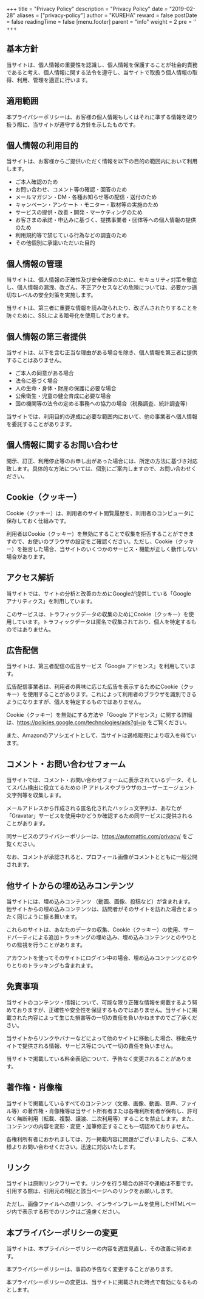 +++
title = "Privacy Policy"
description = "Privacy Policy"
date = "2019-02-28"
aliases = ["privacy-policy"]
author = "KUREHA"
reward = false
postDate = false
readingTime = false
[menu.footer]
  parent = "info"
  weight = 2
  pre = '<i class="fas fa-fw fa-info-circle me-1"></i>'
+++

## 基本方針
当サイトは、個人情報の重要性を認識し、個人情報を保護することが社会的責務であると考え、個人情報に関する法令を遵守し、当サイトで取扱う個人情報の取得、利用、管理を適正に行います。

## 適用範囲
本プライバシーポリシーは、お客様の個人情報もしくはそれに準ずる情報を取り扱う際に、当サイトが遵守する方針を示したものです。

## 個人情報の利用目的
当サイトは、お客様からご提供いただく情報を以下の目的の範囲内において利用します。

- ご本人確認のため
- お問い合わせ、コメント等の確認・回答のため
- メールマガジン・DM・各種お知らせ等の配信・送付のため
- キャンペーン・アンケート・モニター・取材等の実施のため
- サービスの提供・改善・開発・マーケティングのため
- お客さまの承諾・申込みに基づく、提携事業者・団体等への個人情報の提供のため
- 利用規約等で禁じている行為などの調査のため
- その他個別に承諾いただいた目的

## 個人情報の管理
当サイトは、個人情報の正確性及び安全確保のために、セキュリティ対策を徹底し、個人情報の漏洩、改ざん、不正アクセスなどの危険については、必要かつ適切なレベルの安全対策を実施します。

当サイトは、第三者に重要な情報を読み取られたり、改ざんされたりすることを防ぐために、SSLによる暗号化を使用しております。

## 個人情報の第三者提供
当サイトは、以下を含む正当な理由がある場合を除き、個人情報を第三者に提供することはありません。

- ご本人の同意がある場合
- 法令に基づく場合
- 人の生命・身体・財産の保護に必要な場合
- 公衆衛生・児童の健全育成に必要な場合
- 国の機関等の法令の定める事務への協力の場合（税務調査、統計調査等）

当サイトでは、利用目的の達成に必要な範囲内において、他の事業者へ個人情報を委託することがあります。

## 個人情報に関するお問い合わせ
開示、訂正、利用停止等のお申し出があった場合には、所定の方法に基づき対応致します。具体的な方法については、個別にご案内しますので、お問い合わせください。

## Cookie（クッキー）
Cookie（クッキー）は、利用者のサイト閲覧履歴を、利用者のコンピュータに保存しておく仕組みです。

利用者はCookie（クッキー）を無効にすることで収集を拒否することができますので、お使いのブラウザの設定をご確認ください。ただし、Cookie（クッキー）を拒否した場合、当サイトのいくつかのサービス・機能が正しく動作しない場合があります。

## アクセス解析
当サイトでは、サイトの分析と改善のためにGoogleが提供している「Google アナリティクス」を利用しています。

このサービスは、トラフィックデータの収集のためにCookie（クッキー）を使用しています。トラフィックデータは匿名で収集されており、個人を特定するものではありません。

## 広告配信
当サイトは、第三者配信の広告サービス「Google アドセンス」を利用しています。

広告配信事業者は、利用者の興味に応じた広告を表示するためにCookie（クッキー）を使用することがあります。これによって利用者のブラウザを識別できるようになりますが、個人を特定するものではありません。

Cookie（クッキー）を無効にする方法や「Google アドセンス」に関する詳細は、https://policies.google.com/technologies/ads?gl=jp をご覧ください。

また、Amazonのアソシエイトとして、当サイトは適格販売により収入を得ています。

## コメント・お問い合わせフォーム
当サイトでは、コメント・お問い合わせフォームに表示されているデータ、そしてスパム検出に役立てるための IP アドレスやブラウザのユーザーエージェント文字列等を収集します。

メールアドレスから作成される匿名化されたハッシュ文字列は、あなたが「Gravatar」サービスを使用中かどうか確認するため同サービスに提供されることがあります。

同サービスのプライバシーポリシーは、https://automattic.com/privacy/ をご覧ください。

なお、コメントが承認されると、プロフィール画像がコメントとともに一般公開されます。

## 他サイトからの埋め込みコンテンツ
当サイトには、埋め込みコンテンツ （動画、画像、投稿など）が含まれます。他サイトからの埋め込みコンテンツは、訪問者がそのサイトを訪れた場合とまったく同じように振る舞います。

これらのサイトは、あなたのデータの収集、Cookie（クッキー）の使用、サードパーティによる追加トラッキングの埋め込み、埋め込みコンテンツとのやりとりの監視を行うことがあります。

アカウントを使ってそのサイトにログイン中の場合、埋め込みコンテンツとのやりとりのトラッキングも含まれます。

## 免責事項
当サイトのコンテンツ・情報について、可能な限り正確な情報を掲載するよう努めておりますが、正確性や安全性を保証するものではありません。当サイトに掲載された内容によって生じた損害等の一切の責任を負いかねますのでご了承ください。

当サイトからリンクやバナーなどによって他のサイトに移動した場合、移動先サイトで提供される情報、サービス等について一切の責任を負いません。

当サイトで掲載している料金表記について、予告なく変更されることがあります。

## 著作権・肖像権
当サイトで掲載しているすべてのコンテンツ（文章、画像、動画、音声、ファイル等）の著作権・肖像権等は当サイト所有者または各権利所有者が保有し、許可なく無断利用（転載、複製、譲渡、二次利用等）することを禁止します。また、コンテンツの内容を変形・変更・加筆修正することも一切認めておりません。

各権利所有者におかれましては、万一掲載内容に問題がございましたら、ご本人様よりお問い合わせください。迅速に対応いたします。

## リンク
当サイトは原則リンクフリーです。リンクを行う場合の許可や連絡は不要です。引用する際は、引用元の明記と該当ページへのリンクをお願いします。

ただし、画像ファイルへの直リンク、インラインフレームを使用したHTMLページ内で表示する形でのリンクはご遠慮ください。

## 本プライバシーポリシーの変更
当サイトは、本プライバシーポリシーの内容を適宜見直し、その改善に努めます。

本プライバシーポリシーは、事前の予告なく変更することがあります。

本プライバシーポリシーの変更は、当サイトに掲載された時点で有効になるものとします。
